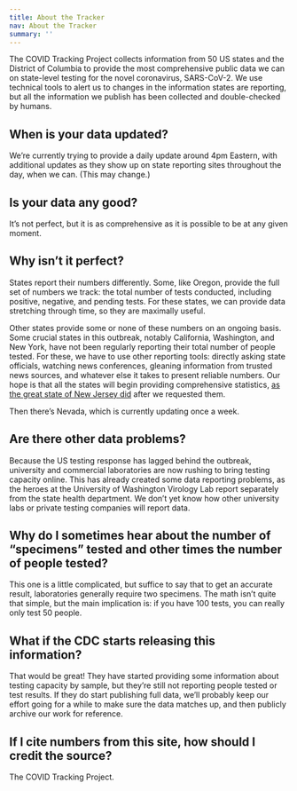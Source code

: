 ```yaml
---
title: About the Tracker
nav: About the Tracker
summary: ''
---
```

The COVID Tracking Project collects information from 50 US states and the District of Columbia to provide the most comprehensive public data we can on state-level testing for the novel coronavirus, SARS-CoV-2. We use technical tools to alert us to changes in the information states are reporting, but all the information we publish has been collected and double-checked by humans.

## When is your data updated?

We’re currently trying to provide a daily update around 4pm Eastern, with additional updates as they show up on state reporting sites throughout the day, when we can. (This may change.)

## Is your data any good?

It’s not perfect, but it is as comprehensive as it is possible to be at any given moment.

## Why isn’t it perfect?

States report their numbers differently. Some, like Oregon, provide the full set of numbers we track: the total number of tests conducted, including positive, negative, and pending tests. For these states, we can provide data stretching through time, so they are maximally useful.

Other states provide some or none of these numbers on an ongoing basis. Some crucial states in this outbreak, notably California, Washington, and New York, have not been regularly reporting their total number of people tested. For these, we have to use other reporting tools: directly asking state officials, watching news conferences, gleaning information from trusted news sources, and whatever else it takes to present reliable numbers. Our hope is that all the states will begin providing comprehensive statistics, [as the great state of New Jersey did](https://twitter.com/GunaRockYa/status/1236439135575052288?s=20) after we requested them.

Then there’s Nevada, which is currently updating once a week.

## Are there other data problems?

Because the US testing response has lagged behind the outbreak, university and commercial laboratories are now rushing to bring testing capacity online. This has already created some data reporting problems, as the heroes at the University of Washington Virology Lab report separately from the state health department. We don’t yet know how other university labs or private testing companies will report data.

## Why do I sometimes hear about the number of “specimens” tested and other times the number of people tested?

This one is a little complicated, but suffice to say that to get an accurate result, laboratories generally require two specimens. The math isn’t quite that simple, but the main implication is: if you have 100 tests, you can really only test 50 people.

## What if the CDC starts releasing this information?

That would be great! They have started providing some information about testing capacity by sample, but they’re still not reporting people tested or test results. If they do start publishing full data, we’ll probably keep our effort going for a while to make sure the data matches up, and then publicly archive our work for reference.

## If I cite numbers from this site, how should I credit the source?

The COVID Tracking Project.
